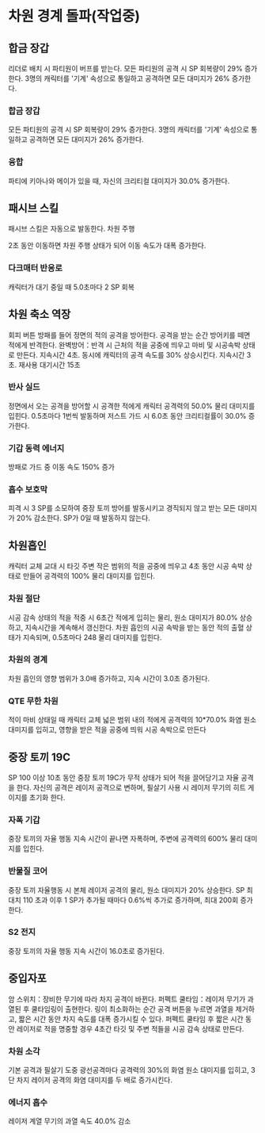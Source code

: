 # 차원 경계 돌파(작업중)

## 합금 장갑

리더로 배치 시 파티원이 버프를 받는다.
모든 파티원의 공격 시 SP 회복량이 29% 증가한다. 3명의 캐릭터를 '기계' 속성으로 통일하고 공격하면 모든 대미지가 26% 증가한다.

### 합금 장갑

모든 파티원의 공격 시 SP 회복량이 29% 증가한다. 3명의 캐릭터를 '기계' 속성으로 통일하고 공격하면 모든 대미지가 26% 증가한다.

### 융합

파티에 키아나와 메이가 있을 때, 자신의 크리티컬 대미지가 30.0% 증가한다.

## 패시브 스킬

패시브 스킬은 자동으로 발동한다.
차원 주행

2초 동안 이동하면 차원 주행 상태가 되어 이동 속도가 대폭 증가한다.

### 다크매터 반응로

캐릭터가 대기 중일 때 5.0초마다 2 SP 회복

## 차원 축소 역장

회피 버튼
방패를 들어 정면의 적의 공격을 방어한다. 공격을 받는 순간 방어키를 떼면 적에게 반격한다.
완벽방어：반격 시 근처의 적을 공중에 띄우고 마비 및 시공속박 상태로 만든다. 지속시간 4초. 동시에 캐릭터의 공격 속도를 30% 상승시킨다. 지속시간 3초. 재사용 대기시간 15초

### 반사 실드

정면에서 오는 공격을 방어할 시 공격한 적에게 캐릭터 공격력의 50.0% 물리 대미지를 입힌다. 0.5초마다 1번씩 발동하며 저스트 가드 시 6.0초 동안 크리티컬률이 30.0% 증가한다.

### 기갑 동력 에너지

방패로 가드 중 이동 속도 150% 증가

### 흡수 보호막

피격 시 3 SP를 소모하여 중장 토끼 방어를 발동시키고 경직되지 않고 받는 모든 대미지가 20% 감소한다. SP가 0일 때 발동하지 않는다.

## 차원흡인

캐릭터 교체
교대 시 타깃 주변 작은 범위의 적을 공중에 띄우고 4초 동안 시공 속박 상태로 만들어 공격력의 100% 물리 대미지를 입힌다.

### 차원 절단

시공 감속 상태의 적을 적중 시 6초간 적에게 입히는 물리, 원소 대미지가 80.0% 상승하고, 지속시간을 계속해서 갱신한다. 차원 흡인의 시공 속박을 받는 동안 적의 출혈 상태가 지속되며, 0.5초마다 248 물리 대미지를 입힌다.

### 차원의 경계

차원 흡인의 영향 범위가 3.0배 증가하고, 지속 시간이 3.0초 증가된다.

### QTE 무한 차원

적이 마비 상태일 때 캐릭터 교체
넓은 범위 내의 적에게 공격력의 10\*70.0% 화염 원소 대미지를 입히고, 영향을 받은 적을 공중에 띄워 시공 속박으로 만든다

## 중장 토끼 19C

SP 100 이상
10초 동안 중장 토끼 19C가 무적 상태가 되어 적을 끌어당기고 자율 공격을 한다. 자신의 공격은 레이저 공격으로 변하며, 필살기 사용 시 레이저 무기의 히트 게이지를 초기화 한다.

### 자폭 기갑

중장 토끼의 자율 행동 지속 시간이 끝나면 자폭하며, 주변에 공격력의 600% 물리 대미지를 입힌다.

### 반물질 코어

중장 토끼 자율행동 시 본체 레이저 공격의 물리, 원소 대미지가 20% 상승한다. SP 최대치 110 초과 이후 1 SP가 추가될 때마다 0.6%씩 추가로 증가하며, 최대 200회 증가한다.

### S2 전지

중장 토끼의 자율 행동 지속 시간이 16.0초로 증가된다.

## 중입자포

암 스위치：장비한 무기에 따라 차지 공격이 바뀐다.
퍼펙트 쿨타임：레이저 무기가 과열된 후 쿨타임링이 출현한다. 링이 최소화하는 순간 공격 버튼을 누르면 과열을 제거하고, 짧은 시간 동안 차지 속도를 대폭 증가시킬 수 있다.
퍼펙트 쿨타임 후 짧은 시간 동안 레이저로 적을 명중할 경우 4초간 타깃 및 주변 적들을 시공 감속 상태로 만든다.

### 차원 소각

기본 공격과 필살기 도중 광선공격마다 공격력의 30%의 화염 원소 대미지를 입히고, 3단 차지 레이저 공격의 화염 대미지를 두 배로 증가시킨다.

### 에너지 흡수

레이저 계열 무기의 과열 속도 40.0% 감소
